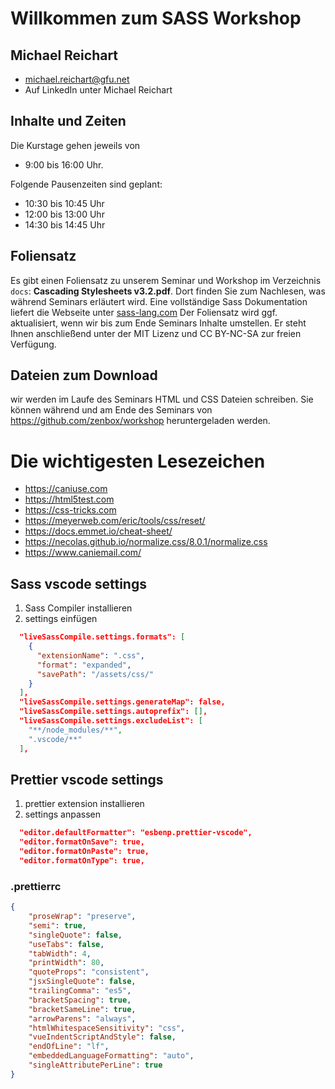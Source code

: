 # Willkommen zum SASS Workshop

## Michael Reichart

-   michael.reichart@gfu.net
-   Auf LinkedIn unter Michael Reichart

## Inhalte und Zeiten

Die Kurstage gehen jeweils von

-   9:00 bis 16:00 Uhr.

Folgende Pausenzeiten sind geplant:

-   10:30 bis 10:45 Uhr
-   12:00 bis 13:00 Uhr
-   14:30 bis 14:45 Uhr

## Foliensatz

Es gibt einen Foliensatz zu unserem Seminar und Workshop im Verzeichnis `docs`: **Cascading Stylesheets v3.2.pdf**. Dort finden Sie zum Nachlesen, was während Seminars erläutert wird. Eine vollständige Sass Dokumentation liefert die Webseite unter [sass-lang.com](https://sass-lang.com/) Der Foliensatz wird ggf. aktualisiert, wenn wir bis zum Ende Seminars Inhalte umstellen. Er steht Ihnen anschließend unter der MIT Lizenz und CC BY-NC-SA zur freien Verfügung.

## Dateien zum Download

wir werden im Laufe des Seminars HTML und CSS Dateien schreiben. Sie können während und am Ende des Seminars von https://github.com/zenbox/workshop heruntergeladen werden.

# Die wichtigesten Lesezeichen

-   https://caniuse.com
-   https://html5test.com
-   https://css-tricks.com
-   https://meyerweb.com/eric/tools/css/reset/
-   https://docs.emmet.io/cheat-sheet/
-   https://necolas.github.io/normalize.css/8.0.1/normalize.css
-   https://www.caniemail.com/

## Sass vscode settings

1. Sass Compiler installieren
2. settings einfügen

```json
  "liveSassCompile.settings.formats": [
    {
      "extensionName": ".css",
      "format": "expanded",
      "savePath": "/assets/css/"
    }
  ],
  "liveSassCompile.settings.generateMap": false,
  "liveSassCompile.settings.autoprefix": [],
  "liveSassCompile.settings.excludeList": [
    "**/node_modules/**",
    ".vscode/**"
  ],
```

## Prettier vscode settings

1. prettier extension installieren
2. settings anpassen

```json
  "editor.defaultFormatter": "esbenp.prettier-vscode",
  "editor.formatOnSave": true,
  "editor.formatOnPaste": true,
  "editor.formatOnType": true,
```

### .prettierrc

```json
{
    "proseWrap": "preserve",
    "semi": true,
    "singleQuote": false,
    "useTabs": false,
    "tabWidth": 4,
    "printWidth": 80,
    "quoteProps": "consistent",
    "jsxSingleQuote": false,
    "trailingComma": "es5",
    "bracketSpacing": true,
    "bracketSameLine": true,
    "arrowParens": "always",
    "htmlWhitespaceSensitivity": "css",
    "vueIndentScriptAndStyle": false,
    "endOfLine": "lf",
    "embeddedLanguageFormatting": "auto",
    "singleAttributePerLine": true
}
```
